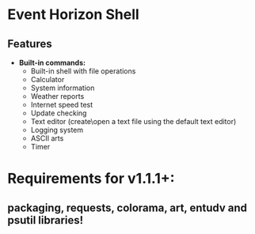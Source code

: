# Event Horizon Shell
## Features
- **Built-in commands:**
  - Built-in shell with file operations
  - Calculator
  - System information
  - Weather reports
  - Internet speed test
  - Update checking
  - Text editor (create\open a text file using the default text editor)
  - Logging system
  - ASCII arts
  - Timer


# Requirements for v1.1.1+:
## packaging, requests, colorama, art, entudv and psutil libraries!


